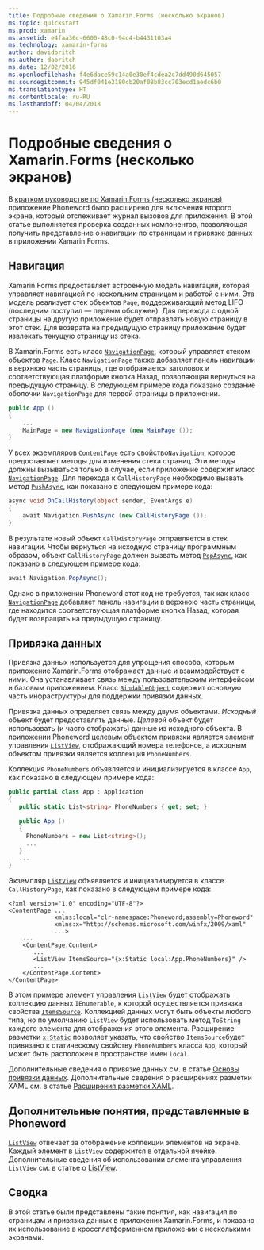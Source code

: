 ```yaml
---
title: Подробные сведения о Xamarin.Forms (несколько экранов)
ms.topic: quickstart
ms.prod: xamarin
ms.assetid: e4faa36c-6600-48c0-94c4-b4431103a4
ms.technology: xamarin-forms
author: davidbritch
ms.author: dabritch
ms.date: 12/02/2016
ms.openlocfilehash: f4e6dace59c14a0e30ef4cdea2c7dd490d645057
ms.sourcegitcommit: 945df041e2180cb20af08b83cc703ecd1aedc6b0
ms.translationtype: HT
ms.contentlocale: ru-RU
ms.lasthandoff: 04/04/2018
---
```

# <a name="xamarinforms-multiscreen-deep-dive"></a>Подробные сведения о Xamarin.Forms (несколько экранов)

В [кратком руководстве по Xamarin.Forms (несколько экранов)](~/xamarin-forms/get-started/hello-xamarin-forms-multiscreen/quickstart.md) приложение Phoneword было расширено для включения второго экрана, который отслеживает журнал вызовов для приложения. В этой статье выполняется проверка созданных компонентов, позволяющая получить представление о навигации по страницам и привязке данных в приложении Xamarin.Forms.

## <a name="navigation"></a>Навигация

Xamarin.Forms предоставляет встроенную модель навигации, которая управляет навигацией по нескольким страницам и работой с ними. Эта модель реализует стек объектов `Page`, поддерживающий метод LIFO (последним поступил — первым обслужен). Для перехода c одной страницы на другую приложение будет отправлять новую страницу в этот стек. Для возврата на предыдущую страницу приложение будет извлекать текущую страницу из стека.

В Xamarin.Forms есть класс [`NavigationPage`](https://developer.xamarin.com/api/type/Xamarin.Forms.NavigationPage/), который управляет стеком объектов [`Page`](https://developer.xamarin.com/api/type/Xamarin.Forms.Page/). Класс `NavigationPage` также добавляет панель навигации в верхнюю часть страницы, где отображается заголовок и соответствующая платформе кнопка <span class="uiitem">Назад</span>, позволяющая вернуться на предыдущую страницу. В следующем примере кода показано создание оболочки `NavigationPage` для первой страницы в приложении.

```csharp
public App ()
{
    ...
    MainPage = new NavigationPage (new MainPage ());
}
```

У всех экземпляров [`ContentPage`](https://developer.xamarin.com/api/type/Xamarin.Forms.ContentPage/) есть свойство[`Navigation`](https://developer.xamarin.com/api/property/Xamarin.Forms.VisualElement.Navigation/), которое предоставляет методы для изменения стека страниц. Эти методы должны вызываться только в случае, если приложение содержит класс [`NavigationPage`](https://developer.xamarin.com/api/type/Xamarin.Forms.NavigationPage/). Для перехода к `CallHistoryPage` необходимо вызвать метод [`PushAsync`](https://developer.xamarin.com/api/member/Xamarin.Forms.NavigationPage.PushAsync/p/Xamarin.Forms.Page/), как показано в следующем примере кода:

```csharp
async void OnCallHistory(object sender, EventArgs e)
{
    await Navigation.PushAsync (new CallHistoryPage ());
}
```

В результате новый объект `CallHistoryPage` отправляется в стек навигации. Чтобы вернуться на исходную страницу программным образом, объект `CallHistoryPage` должен вызвать метод [`PopAsync`](https://developer.xamarin.com/api/member/Xamarin.Forms.NavigationPage.PopAsync()/), как показано в следующем примере кода:

```csharp
await Navigation.PopAsync();
```

Однако в приложении Phoneword этот код не требуется, так как класс [`NavigationPage`](https://developer.xamarin.com/api/type/Xamarin.Forms.NavigationPage/) добавляет панель навигации в верхнюю часть страницы, где находится соответствующая платформе кнопка <span class="uiitem">Назад</span>, которая будет возвращать на предыдущую страницу.

## <a name="data-binding"></a>Привязка данных

Привязка данных используется для упрощения способа, которым приложение Xamarin.Forms отображает данные и взаимодействует с ними. Она устанавливает связь между пользовательским интерфейсом и базовым приложением. Класс [`BindableObject`](https://developer.xamarin.com/api/type/Xamarin.Forms.BindableObject/) содержит основную часть инфраструктуры для поддержки привязки данных.

Привязка данных определяет связь между двумя объектами. *Исходный* объект будет предоставлять данные. *Целевой* объект будет использовать (и часто отображать) данные из исходного объекта. В приложении Phoneword целевым объектом привязки является элемент управления [`ListView`](https://developer.xamarin.com/api/type/Xamarin.Forms.ListView/), отображающий номера телефонов, а исходным объектом привязки является коллекция `PhoneNumbers`.

Коллекция `PhoneNumbers` объявляется и инициализируется в классе `App`, как показано в следующем примере кода:

```csharp
public partial class App : Application
{
   public static List<string> PhoneNumbers { get; set; }

   public App ()
   {
     PhoneNumbers = new List<string>();
     ...
   }
   ...
}
```

Экземпляр [`ListView`](https://developer.xamarin.com/api/type/Xamarin.Forms.ListView/) объявляется и инициализируется в классе `CallHistoryPage`, как показано в следующем примере кода:

```xaml
<?xml version="1.0" encoding="UTF-8"?>
<ContentPage ...
             xmlns:local="clr-namespace:Phoneword;assembly=Phoneword"
             xmlns:x="http://schemas.microsoft.com/winfx/2009/xaml"
             ...>
    ...
    <ContentPage.Content>
       ...
       <ListView ItemsSource="{x:Static local:App.PhoneNumbers}" />
       ...
    </ContentPage.Content>
</ContentPage>
```

В этом примере элемент управления [`ListView`](https://developer.xamarin.com/api/type/Xamarin.Forms.ListView/) будет отображать коллекцию данных `IEnumerable`, к которой осуществляется привязка свойства [`ItemsSource`](https://developer.xamarin.com/api/property/Xamarin.Forms.ItemsView.ItemsSource/). Коллекцией данных могут быть объекты любого типа, но по умолчанию `ListView` будет использовать метод `ToString` каждого элемента для отображения этого элемента. Расширение разметки [`x:Static`](https://developer.xamarin.com/api/type/Xamarin.Forms.Xaml.StaticExtension/) позволяет указать, что свойство `ItemsSource`будет привязано к статическому свойству `PhoneNumbers` класса `App`, который может быть расположен в пространстве имен `local`.

Дополнительные сведения о привязке данных см. в статье [Основы привязки данных](~/xamarin-forms/xaml/xaml-basics/data-binding-basics.md). Дополнительные сведения о расширениях разметки XAML см. в статье [Расширения разметки XAML](~/xamarin-forms/xaml/xaml-basics/xaml-markup-extensions.md).

## <a name="additional-concepts-introduced-in-phoneword"></a>Дополнительные понятия, представленные в Phoneword

[`ListView`](https://developer.xamarin.com/api/type/Xamarin.Forms.ListView/) отвечает за отображение коллекции элементов на экране. Каждый элемент в `ListView` содержится в отдельной ячейке. Дополнительные сведения об использовании элемента управления `ListView` см. в статье о [ListView](~/xamarin-forms/user-interface/listview/index.md).

## <a name="summary"></a>Сводка

В этой статье были представлены такие понятия, как навигация по страницам и привязка данных в приложении Xamarin.Forms, и показано их использование в кроссплатформенном приложении с несколькими экранами.
